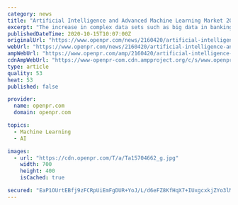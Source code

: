 ```yaml
---
category: news
title: "Artificial Intelligence and Advanced Machine Learning Market 2020 - 2027: Future Projects and Recent Advancements"
excerpt: "The increase in complex data sets such as big data in banking industry fuels the growth for the market In addition the ability of these technologies to detect payment frauds further propels market growth However high initial investment costs and"
publishedDateTime: 2020-10-15T10:07:00Z
originalUrl: "https://www.openpr.com/news/2160420/artificial-intelligence-and-advanced-machine-learning-market"
webUrl: "https://www.openpr.com/news/2160420/artificial-intelligence-and-advanced-machine-learning-market"
ampWebUrl: "https://www.openpr.com/amp/2160420/artificial-intelligence-and-advanced-machine-learning-market"
cdnAmpWebUrl: "https://www-openpr-com.cdn.ampproject.org/c/s/www.openpr.com/amp/2160420/artificial-intelligence-and-advanced-machine-learning-market"
type: article
quality: 53
heat: 53
published: false

provider:
  name: openpr.com
  domain: openpr.com

topics:
  - Machine Learning
  - AI

images:
  - url: "https://cdn.openpr.com/T/a/Ta15704662_g.jpg"
    width: 700
    height: 400
    isCached: true

secured: "EaP1OUrtEBfj9zFCRpUiEmFgDUR+YoJ/L/d6eFZ8KfHqX7+IUxgcxkjZYo3lMhbr/4nuO8tnDbOFaJu8hPFyoEHRe9duqxA5wMbjw71W6PX9ajE+fUbyTGNygBiaTnr5iNvylJPQMZu6vZpLtatC7Q2505Zl2eKAqWAjUB8SFKnmOddFH5xfvguKcGLc7nHy02DidA8QTE2MnRBUb9xj7d0gbBwSXzrvE+KYO8E++e1BiQvUTFObX1P3r5tP2GtbyghzxqaUE0F9tLeFJ4xS1y/43etsn0NkGI2SG14+ZYtdfYwZYVpRsCFK9GgtpKjhIswak7b8MWr7FgfPVLvgIAhQ5yNap/kNO2GDUNcVK6g=;8Gnz9rWxC0QzrLQHhtx7SA=="
---
```


